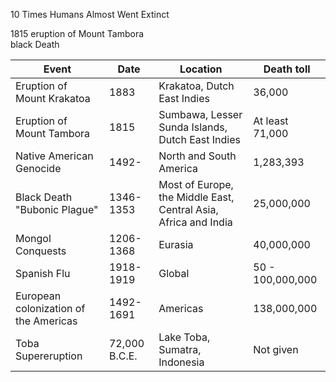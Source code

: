 10 Times Humans Almost Went Extinct 

1815 eruption of Mount Tambora<br/>black Death 

|Event|Date|Location|Death toll|
|---|---|---|---|
Eruption of Mount Krakatoa | 1883 | Krakatoa, Dutch East Indies | 36,000
Eruption of Mount Tambora | 1815 | Sumbawa, Lesser Sunda Islands,<br/>Dutch East Indies | At least 71,000
Native American Genocide | 1492- | North and South America | 1,283,393 
Black Death "Bubonic Plague" | 1346-1353 | Most of Europe, the Middle East, Central Asia, Africa and India | 25,000,000 
Mongol Conquests | 1206-1368 | Eurasia | 40,000,000
Spanish Flu | 1918-1919 | Global | 50 - 100,000,000 
European colonization of the Americas | 1492-1691 | Americas | 138,000,000
Toba Supereruption | 72,000 B.C.E. | Lake Toba, Sumatra, Indonesia | Not given 
